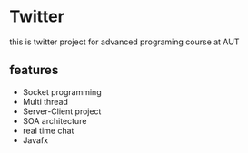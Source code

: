 # Twitter
this is twitter project for advanced programing course at AUT

## features
* Socket programming
* Multi thread 
* Server-Client project 
* SOA architecture 
* real time chat
* Javafx

